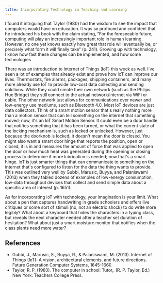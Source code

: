 ```yaml
---
title: Incorporating Technology in Teaching and Learning
---
```

I found it intriguing that Taylor (1980) had the wisdom to see the impact that computers would have on education.
It was so profound and confident that he introduced his book with the claim stating, "For the foreseeable future, computing will play an increasingly important role in human learning.
However, no one yet knows exactly how great that role will eventually be, or precisely what form it will finally take" (p.
241).
Growing up with technology, I know how fast these changes can be implemented, and how some technologies

There was an introduction to Internet of Things (IoT) this week as well.
I've seen a lot of examples that already exist and prove how IoT can improve our lives.
Thermostats, fire alarms, packages, shipping containers, and many more already use IoT to provide low-cost data collecting and sending solutions.
While they could create their own network (such as the Philips Hue Bridge) they still connect to the actual network/internet via WiFi or cable.
The other network just allows for communications over newer and low-energy use mediums, such as Bluetooth 4.0.
Most IoT devices are just data collectors.
Think of a smart motion sensor that's really nothing more than a motion sensor that can tell something on the internet that something moved; now, it's an IoT Smart Motion Sensor.
It could even be a door handle that notifies something that it has been turned, or what the current state of the locking mechanism is, such as locked or unlocked.
However, just because the doorknob is locked, it doesn't mean the door is closed.
You might also want a smart door hinge that reports the position, open or closed, it is in and measures the amount of force that was applied to open the door or how much heat was generated during the opening or closing process to determine if more lubrication is needed; now that's a smart hinge.
IoT is just smarter things that can communicate to something on the internet that's configured to listen for the data the thing wants to provide.
This was outlined very well by Gubbi, Marusic, Buyya, and Palaniswami (2013) when they tabled dozens of examples of low-energy consumption, low-data throughput devices that collect and send simple data about a specific area of interest (p.
1651).

As for incorporating IoT with technology, your imagination is your limit.
What about a pen that captures handwriting in grade schoolers and offers live critiques or some sort of stimuli (no, not an electric shock) to do write more legibly? What about a keyboard that hides the characters in a typing class, but reveals the next character needed after a teacher set duration of hesitation? What about just a smart moisture monitor that notifies when the class plants need more water?

## References

- Gubbi, J., Marusic, S., Buyya, R., & Palaniswami, M. (2013). Internet of Things (IoT): A vision, architectural elements, and future directions. Future Generation Computer Systems, 1645-1660.
- Taylor, R. P. (1980). The computer in school: Tutor,. (R. P. Taylor, Ed.) New York: Teachers College Press.